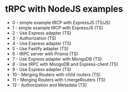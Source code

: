 # tRPC with NodeJS examples

- 0 - simple example tRCP with ExpressJS (TS/JS)
- 1 - simple example tRCP with ExpressJS (TS)
- 2 - Use Express adapter (TS)
- 3 - Authorization (TS)
- 4 - Use Express adapter (TS)
- 5 - Use Fastify adapter (TS)
- 6 - tRPC server with Prisma (TS)
- 7 - Use Express adapter with MongoDB (TS)
- 8 - Use tRPC with MongoDB and Express-client (TS)
- 9 - Use Express adapter (TS)
- 10 - Merging Routers with child routers (TS)
- 11 - Merging Routers with t.mergeRouters (TS)
- 12 - Authorization and Metadata (TS)
